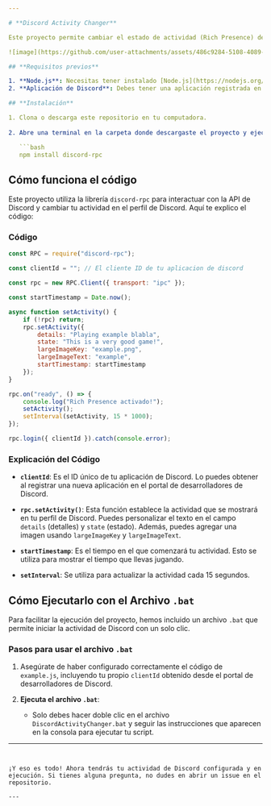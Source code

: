 ```yaml
---

# **Discord Activity Changer**

Este proyecto permite cambiar el estado de actividad (Rich Presence) de tu cuenta de Discord, mostrando información personalizada sobre lo que estás jugando. Puedes configurar detalles como el título del juego, la imagen que aparece en tu perfil, y más.

![image](https://github.com/user-attachments/assets/486c9284-5108-4089-b83c-9aebee793773)

## **Requisitos previos**

1. **Node.js**: Necesitas tener instalado [Node.js](https://nodejs.org/) para ejecutar el código de este proyecto.
2. **Aplicación de Discord**: Debes tener una aplicación registrada en el [Portal de Desarrolladores de Discord](https://discord.com/developers/applications), para obtener el `clientId` de tu aplicación.

## **Instalación**

1. Clona o descarga este repositorio en tu computadora.
   
2. Abre una terminal en la carpeta donde descargaste el proyecto y ejecuta el siguiente comando para instalar las dependencias necesarias:

   ```bash
   npm install discord-rpc
   ```

## **Cómo funciona el código**

Este proyecto utiliza la librería `discord-rpc` para interactuar con la API de Discord y cambiar tu actividad en el perfil de Discord. Aquí te explico el código:

### **Código**

```javascript
const RPC = require("discord-rpc");

const clientId = ""; // El cliente ID de tu aplicacion de discord

const rpc = new RPC.Client({ transport: "ipc" });

const startTimestamp = Date.now();

async function setActivity() {
    if (!rpc) return;
    rpc.setActivity({
        details: "Playing example blabla",
        state: "This is a very good game!",
        largeImageKey: "example.png",
        largeImageText: "example", 
        startTimestamp: startTimestamp
    });
}

rpc.on("ready", () => {
    console.log("Rich Presence activado!");
    setActivity();
    setInterval(setActivity, 15 * 1000);
});

rpc.login({ clientId }).catch(console.error);
```

### **Explicación del Código**

- **`clientId`**: Es el ID único de tu aplicación de Discord. Lo puedes obtener al registrar una nueva aplicación en el portal de desarrolladores de Discord.
  
- **`rpc.setActivity()`**: Esta función establece la actividad que se mostrará en tu perfil de Discord. Puedes personalizar el texto en el campo `details` (detalles) y `state` (estado). Además, puedes agregar una imagen usando `largeImageKey` y `largeImageText`.

- **`startTimestamp`**: Es el tiempo en el que comenzará tu actividad. Esto se utiliza para mostrar el tiempo que llevas jugando.

- **`setInterval`**: Se utiliza para actualizar la actividad cada 15 segundos.

## **Cómo Ejecutarlo con el Archivo `.bat`**

Para facilitar la ejecución del proyecto, hemos incluido un archivo `.bat` que permite iniciar la actividad de Discord con un solo clic.

### **Pasos para usar el archivo `.bat`**

1. Asegúrate de haber configurado correctamente el código de `example.js`, incluyendo tu propio `clientId` obtenido desde el portal de desarrolladores de Discord.

2. **Ejecuta el archivo `.bat`**:
   - Solo debes hacer doble clic en el archivo `DiscordActivityChanger.bat` y seguir las instrucciones que aparecen en la consola para ejecutar tu script.
     
---
```


¡Y eso es todo! Ahora tendrás tu actividad de Discord configurada y en ejecución. Si tienes alguna pregunta, no dudes en abrir un issue en el repositorio.

---
